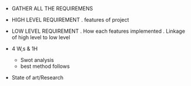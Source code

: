 * GATHER ALL THE REQUIREMENS 
* HIGH LEVEL REQUIREMENT 
 . features of project
  
* LOW LEVEL REQUIREMENT
  . How each features implemented 
   . Linkage of high level to low level

* 4 W,s & 1H
  
  * Swot analysis
  * best method follows

* 	State of art/Research